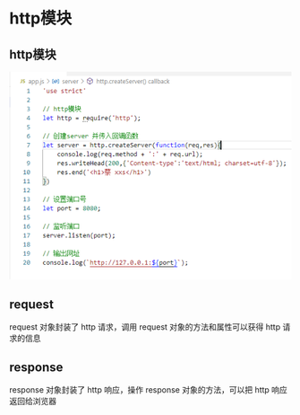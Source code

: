 # http模块

## http模块

![](./imgs/2022-02-28-http模块.png)

## request
request 对象封装了 http 请求，调用 request 对象的方法和属性可以获得 http 请求的信息

## response
response 对象封装了 http 响应，操作 response 对象的方法，可以把 http 响应返回给浏览器